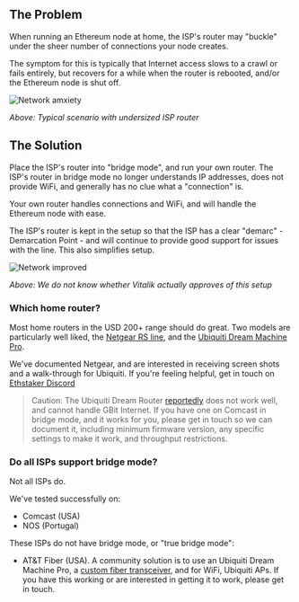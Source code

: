 ## The Problem

When running an Ethereum node at home, the ISP's router may "buckle" under the sheer number of connections your node creates.

The symptom for this is typically that Internet access slows to a crawl or fails entirely, but recovers for a while when the
router is rebooted, and/or the Ethereum node is shut off.

![Network amxiety](/assets/img/router/cheems-network.png)

*Above: Typical scenario with undersized ISP router*

## The Solution

Place the ISP's router into "bridge mode", and run your own router. The ISP's router in bridge mode no longer understands
IP addresses, does not provide WiFi, and generally has no clue what a "connection" is.

Your own router handles connections and WiFi, and will handle the Ethereum node with ease.

The ISP's router is kept in the setup so that the ISP has a clear "demarc" - Demarcation Point - and will continue to
provide good support for issues with the line. This also simplifies setup.

![Network improved](/assets/img/router/vitalik-network.png)

*Above: We do not know whether Vitalik actually approves of this setup*

### Which home router?

Most home routers in the USD 200+ range should do great. Two models are particularly well liked, the
[Netgear RS line](https://www.netgear.com/home/wifi/routers/listing-filter/ax-wifi7/), and the
[Ubiquiti Dream Machine Pro](https://techspecs.ui.com/unifi/unifi-cloud-gateways/udm-pro).

We've documented Netgear, and are interested in receiving screen shots and a walk-through for Ubiquiti. If you're feeling helpful, get in touch on
[Ethstaker Discord](https://discord.gg/ethstaker)

> Caution: The Ubiquiti Dream Router [reportedly](https://www.reddit.com/r/Ubiquiti/comments/126pi7q/dream_router_with_xfinity_gateway_doesnt_work/)
does not work well, and cannot handle GBit Internet. If you have one on Comcast in bridge mode, and it works for you, please get in touch so we can
document it, including minimum firmware version, any specific settings to make it work, and throughput restrictions.

### Do all ISPs support bridge mode?

Not all ISPs do.

We've tested successfully on:

- Comcast (USA)
- NOS (Portugal)

These ISPs do not have bridge mode, or "true bridge mode":

- AT&T Fiber (USA). A community solution is to use an Ubiquiti Dream Machine Pro, a
[custom fiber transceiver](https://pon.wiki/guides/masquerade-as-the-att-inc-bgw320-500-505-on-xgs-pon-with-the-bfw-solutions-was-110/),
and for WiFi, Ubiquiti APs. If you have this working or are interested in getting it to work, please get in touch.
